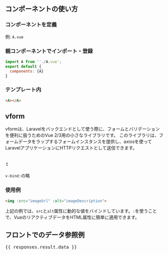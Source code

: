 ## コンポーネントの使い方
### コンポーネントを定義
例: `A.vue`
### 親コンポーネントでインポート・登録
```js
import A from ''./A.vue';
export default {
  components: {A}
}
```
### テンプレート内
```html
<A></A>
```

## vform
vformは、Laravelをバックエンドとして使う際に、フォームとバリデーションを便利に扱うためのVue 2/3用の小さなライブラリです。
このライブラリは、フォームデータをラップするフォームインスタンスを提供し、axiosを使ってLaravelアプリケーションにHTTPリクエストとして送信できます。

## `:`
`v-bind:`の略
### 使用例
```html
<img :src="imageUrl" :alt="imageDescription">
```
上記の例では、`src`と`alt`属性に動的な値をバインドしています。`:`を使うことで、VueのリアクティブデータをHTML属性に簡単に適用できます。

## フロントでのデータ参照例
<pre>{{ responses.result.data }}</pre>